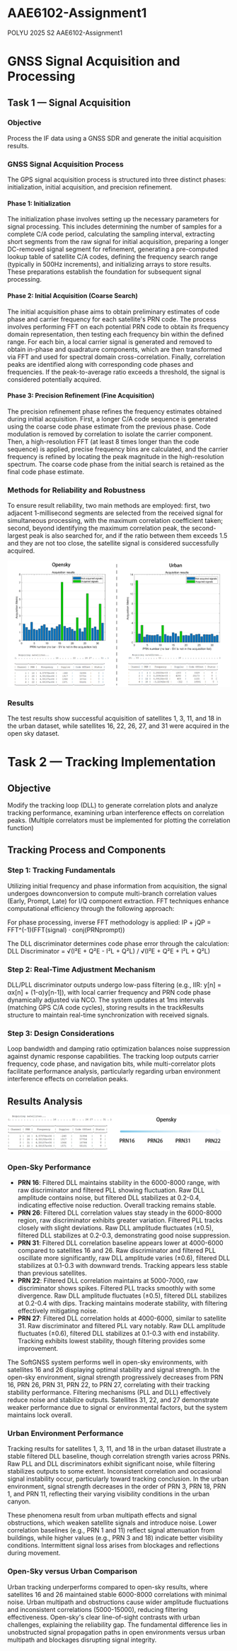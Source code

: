 # AAE6102-Assignment1
POLYU 2025 S2 AAE6102-Assignment1

# GNSS Signal Acquisition and Processing

## Task 1 — Signal Acquisition

### Objective
Process the IF data using a GNSS SDR and generate the initial acquisition results.

### GNSS Signal Acquisition Process
The GPS signal acquisition process is structured into three distinct phases: initialization, initial acquisition, and precision refinement.

#### Phase 1: Initialization
The initialization phase involves setting up the necessary parameters for signal processing. This includes determining the number of samples for a complete C/A code period, calculating the sampling interval, extracting short segments from the raw signal for initial acquisition, preparing a longer DC-removed signal segment for refinement, generating a pre-computed lookup table of satellite C/A codes, defining the frequency search range (typically in 500Hz increments), and initializing arrays to store results. These preparations establish the foundation for subsequent signal processing.

#### Phase 2: Initial Acquisition (Coarse Search)
The initial acquisition phase aims to obtain preliminary estimates of code phase and carrier frequency for each satellite's PRN code. The process involves performing FFT on each potential PRN code to obtain its frequency domain representation, then testing each frequency bin within the defined range. For each bin, a local carrier signal is generated and removed to obtain in-phase and quadrature components, which are then transformed via FFT and used for spectral domain cross-correlation. Finally, correlation peaks are identified along with corresponding code phases and frequencies. If the peak-to-average ratio exceeds a threshold, the signal is considered potentially acquired.

#### Phase 3: Precision Refinement (Fine Acquisition)
The precision refinement phase refines the frequency estimates obtained during initial acquisition. First, a longer C/A code sequence is generated using the coarse code phase estimate from the previous phase. Code modulation is removed by correlation to isolate the carrier component. Then, a high-resolution FFT (at least 8 times longer than the code sequence) is applied, precise frequency bins are calculated, and the carrier frequency is refined by locating the peak magnitude in the high-resolution spectrum. The coarse code phase from the initial search is retained as the final code phase estimate.

### Methods for Reliability and Robustness
To ensure result reliability, two main methods are employed: first, two adjacent 1-millisecond segments are selected from the received signal for simultaneous processing, with the maximum correlation coefficient taken; second, beyond identifying the maximum correlation peak, the second-largest peak is also searched for, and if the ratio between them exceeds 1.5 and they are not too close, the satellite signal is considered successfully acquired.

![GNSS Signal Acquisition Process](task1_1.png)

### Results
The test results show successful acquisition of satellites 1, 3, 11, and 18 in the urban dataset, while satellites 16, 22, 26, 27, and 31 were acquired in the open sky dataset.


# Task 2 — Tracking Implementation

## Objective
Modify the tracking loop (DLL) to generate correlation plots and analyze tracking performance, examining urban interference effects on correlation peaks. (Multiple correlators must be implemented for plotting the correlation function)

## Tracking Process and Components

### Step 1: Tracking Fundamentals
Utilizing initial frequency and phase information from acquisition, the signal undergoes downconversion to compute multi-branch correlation values (Early, Prompt, Late) for I/Q component extraction. FFT techniques enhance computational efficiency through the following approach:

For phase processing, inverse FFT methodology is applied: IP + jQP = FFT^(-1)(FFT(signal) · conj(PRNprompt))

The DLL discriminator determines code phase error through the calculation:
DLL Discriminator = √(I²E + Q²E - I²L + Q²L) / √(I²E + Q²E + I²L + Q²L)

### Step 2: Real-Time Adjustment Mechanism
DLL/PLL discriminator outputs undergo low-pass filtering (e.g., IIR: y[n] = αx[n] + (1-α)y[n-1]), with local carrier frequency and PRN code phase dynamically adjusted via NCO. The system updates at 1ms intervals (matching GPS C/A code cycles), storing results in the trackResults structure to maintain real-time synchronization with received signals.

### Step 3: Design Considerations
Loop bandwidth and damping ratio optimization balances noise suppression against dynamic response capabilities. The tracking loop outputs carrier frequency, code phase, and navigation bits, while multi-correlator plots facilitate performance analysis, particularly regarding urban environment interference effects on correlation peaks.

## Results Analysis

![GNSS Signal strength](task2_1.png)

### Open-Sky Performance
* **PRN 16**: Filtered DLL maintains stability in the 6000-8000 range, with raw discriminator and filtered PLL showing fluctuation. Raw DLL amplitude contains noise, but filtered DLL stabilizes at 0.2-0.4, indicating effective noise reduction. Overall tracking remains stable.
* **PRN 26**: Filtered DLL correlation values stay steady in the 6000-8000 region, raw discriminator exhibits greater variation. Filtered PLL tracks closely with slight deviations. Raw DLL amplitude fluctuates (±0.5), filtered DLL stabilizes at 0.2-0.3, demonstrating good noise suppression.
* **PRN 31**: Filtered DLL correlation baseline appears lower at 4000-6000 compared to satellites 16 and 26. Raw discriminator and filtered PLL oscillate more significantly, raw DLL amplitude varies (±0.6), filtered DLL stabilizes at 0.1-0.3 with downward trends. Tracking appears less stable than previous satellites.
* **PRN 22**: Filtered DLL correlation maintains at 5000-7000, raw discriminator shows spikes. Filtered PLL tracks smoothly with some divergence. Raw DLL amplitude fluctuates (±0.5), filtered DLL stabilizes at 0.2-0.4 with dips. Tracking maintains moderate stability, with filtering effectively mitigating noise.
* **PRN 27**: Filtered DLL correlation holds at 4000-6000, similar to satellite 31. Raw discriminator and filtered PLL vary notably. Raw DLL amplitude fluctuates (±0.6), filtered DLL stabilizes at 0.1-0.3 with end instability. Tracking exhibits lowest stability, though filtering provides some improvement.

The SoftGNSS system performs well in open-sky environments, with satellites 16 and 26 displaying optimal stability and signal strength. In the open-sky environment, signal strength progressively decreases from PRN 16, PRN 26, PRN 31, PRN 22, to PRN 27, correlating with their tracking stability performance. Filtering mechanisms (PLL and DLL) effectively reduce noise and stabilize outputs. Satellites 31, 22, and 27 demonstrate weaker performance due to signal or environmental factors, but the system maintains lock overall.

### Urban Environment Performance
Tracking results for satellites 1, 3, 11, and 18 in the urban dataset illustrate a stable filtered DLL baseline, though correlation strength varies across PRNs. Raw PLL and DLL discriminators exhibit significant noise, while filtering stabilizes outputs to some extent. Inconsistent correlation and occasional signal instability occur, particularly toward tracking conclusion. In the urban environment, signal strength decreases in the order of PRN 3, PRN 18, PRN 1, and PRN 11, reflecting their varying visibility conditions in the urban canyon.

These phenomena result from urban multipath effects and signal obstructions, which weaken satellite signals and introduce noise. Lower correlation baselines (e.g., PRN 1 and 11) reflect signal attenuation from buildings, while higher values (e.g., PRN 3 and 18) indicate better visibility conditions. Intermittent signal loss arises from blockages and reflections during movement.

### Open-Sky versus Urban Comparison
Urban tracking underperforms compared to open-sky results, where satellites 16 and 26 maintained stable 6000-8000 correlations with minimal noise. Urban multipath and obstructions cause wider amplitude fluctuations and inconsistent correlations (5000-15000), reducing filtering effectiveness. Open-sky's clear line-of-sight contrasts with urban challenges, explaining the reliability gap. The fundamental difference lies in unobstructed signal propagation paths in open environments versus urban multipath and blockages disrupting signal integrity.


